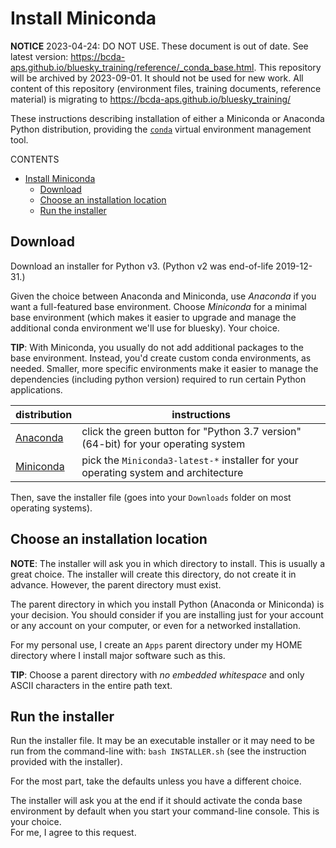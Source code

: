 # Install Miniconda

**NOTICE** 2023-04-24: DO NOT USE.
These document is out of date.
See latest version: https://bcda-aps.github.io/bluesky_training/reference/_conda_base.html.
This repository will be archived by 2023-09-01.
It should not be used for new work.  All content of this repository
(environment files, training documents, reference material) is migrating
to https://bcda-aps.github.io/bluesky_training/

These instructions describing installation of either a
Miniconda or Anaconda Python distribution, providing
the [`conda`](https://docs.conda.io) virtual environment management tool.

CONTENTS

- [Install Miniconda](#install-miniconda)
  - [Download](#download)
  - [Choose an installation location](#choose-an-installation-location)
  - [Run the installer](#run-the-installer)

## Download

Download an installer for Python v3.  (Python v2 
was end-of-life 2019-12-31.)

Given the choice between Anaconda and Miniconda, use *Anaconda* if you 
want a full-featured base environment.  Choose *Miniconda* for a minimal 
base environment (which makes it easier to upgrade and manage the 
additional conda environment we'll use for bluesky).  Your choice.

**TIP**:  With Miniconda, you usually do not add additional packages to 
the base environment.  Instead, you'd create custom conda environments, as needed.
Smaller, more specific environments make it easier to manage the
dependencies (including python version) required to run certain Python applications.

distribution  | instructions
---- | ----
[Anaconda](https://www.anaconda.com/distribution/#download-section) | click the green button for "Python 3.7 version" (64-bit) for your operating system
[Miniconda](https://repo.anaconda.com/miniconda/) | pick the `Miniconda3-latest-*` installer for your operating system and architecture

Then, save the installer file (goes into your `Downloads` folder on most operating systems).

## Choose an installation location

**NOTE**: 
The installer will ask you in which directory to install.  This is 
usually a great choice.  The installer will create this directory, do 
not create it in advance.  However, the parent directory must exist.

The parent directory in which you install Python (Anaconda or Miniconda) is your decision.
You should consider if you are installing just for your account or any account
on your computer, or even for a networked installation.

For my personal use, I create an `Apps` parent directory under my HOME 
directory where I install major software such as this.

**TIP**:
Choose a parent directory with *no embedded whitespace* and only 
ASCII characters in the entire path text.

## Run the installer

Run the installer file.  It may be an executable installer or it may need to 
be run from the command-line with: `bash INSTALLER.sh` 
(see the instruction provided with the installer).

For the most part, take the defaults unless you have a different choice.

The installer will ask you at the end if it should activate the conda base environment
by default when you start your command-line console.  This is your choice.  
For me, I agree to this request.
